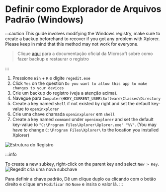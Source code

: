 # Definir como Explorador de Arquivos Padrão (Windows)

:::caution This guide involves modifying the Windows registry, make sure to create a backup beforehand to recover if you got any problem with Xplorer. Please keep in mind that this method may not work for everyone.

> Clique [aqui](https://support.microsoft.com/en-us/topic/how-to-back-up-and-restore-the-registry-in-windows-855140ad-e318-2a13-2829-d428a2ab0692) para a documentação oficial da Microsoft sobre como fazer backup e restaurar o registro

:::

1. Pressione `Win` + `R` e digite `regedit.exe`
2. Click `Yes` on the question `Do you want to allow this app to make changes to your devices`
3. Crie um backup do registro (veja a atenção acima).
4. Navegue para `Computer\HKEY_CURRENT_USER\Software\Classes\Directory`
5. Create a key named `shell` if not existed by right and set the default key-value to `openinxplorer`
6. Crie uma chave chamada `openinxplorer` em `shell`
7. Create a key named `command` under `openinxplorer` and set the default key-value to `"C:\Program Files\Xplorer\Xplorer.exe" "%V"`. (You may have to change `C:\Program Files\Xplorer\` to the location you installed Xplorer)

![Estrutura do Registro](/img/docs/registry.png)

:::info

To create a new subkey, right-click on the parent key and select `New > Key`. ![Regedit cria uma nova subchave](/img/docs/regedit-create-new-key.png)

Para definir a chave padrão, Dê um clique duplo ou clicando com o botão direito e clique em `Modificar` no `Nome` e insira o valor lá. :::
